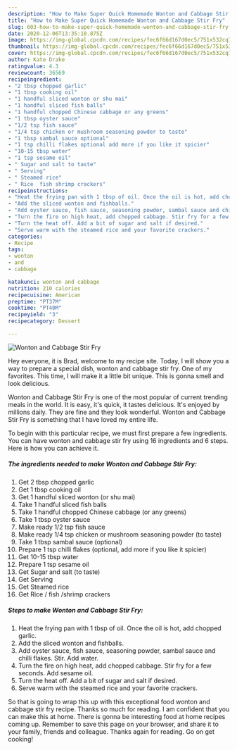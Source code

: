 ```yaml
---
description: "How to Make Super Quick Homemade Wonton and Cabbage Stir Fry"
title: "How to Make Super Quick Homemade Wonton and Cabbage Stir Fry"
slug: 603-how-to-make-super-quick-homemade-wonton-and-cabbage-stir-fry
date: 2020-12-06T13:35:10.875Z
image: https://img-global.cpcdn.com/recipes/fec6f66d167d0ec5/751x532cq70/wonton-and-cabbage-stir-fry-recipe-main-photo.jpg
thumbnail: https://img-global.cpcdn.com/recipes/fec6f66d167d0ec5/751x532cq70/wonton-and-cabbage-stir-fry-recipe-main-photo.jpg
cover: https://img-global.cpcdn.com/recipes/fec6f66d167d0ec5/751x532cq70/wonton-and-cabbage-stir-fry-recipe-main-photo.jpg
author: Kate Drake
ratingvalue: 4.3
reviewcount: 36569
recipeingredient:
- "2 tbsp chopped garlic"
- "1 tbsp cooking oil"
- "1 handful sliced wonton or shu mai"
- "1 handful sliced fish balls"
- "1 handful chopped Chinese cabbage or any greens"
- "1 tbsp oyster sauce"
- "1/2 tsp fish sauce"
- "1/4 tsp chicken or mushroom seasoning powder to taste"
- "1 tbsp sambal sauce optional"
- "1 tsp chilli flakes optional add more if you like it spicier"
- "10-15 tbsp water"
- "1 tsp sesame oil"
- " Sugar and salt to taste"
- " Serving"
- " Steamed rice"
- " Rice  fish shrimp crackers"
recipeinstructions:
- "Heat the frying pan with 1 tbsp of oil. Once the oil is hot, add chopped garlic."
- "Add the sliced wonton and fishballs."
- "Add oyster sauce, fish sauce, seasoning powder, sambal sauce and chilli flakes. Stir. Add water."
- "Turn the fire on high heat, add chopped cabbage. Stir fry for a few seconds. Add sesame oil."
- "Turn the heat off. Add a bit of sugar and salt if desired."
- "Serve warm with the steamed rice and your favorite crackers."
categories:
- Recipe
tags:
- wonton
- and
- cabbage

katakunci: wonton and cabbage 
nutrition: 210 calories
recipecuisine: American
preptime: "PT37M"
cooktime: "PT40M"
recipeyield: "3"
recipecategory: Dessert

---
```



![Wonton and Cabbage Stir Fry](https://img-global.cpcdn.com/recipes/fec6f66d167d0ec5/751x532cq70/wonton-and-cabbage-stir-fry-recipe-main-photo.jpg)

Hey everyone, it is Brad, welcome to my recipe site. Today, I will show you a way to prepare a special dish, wonton and cabbage stir fry. One of my favorites. This time, I will make it a little bit unique. This is gonna smell and look delicious.



Wonton and Cabbage Stir Fry is one of the most popular of current trending meals in the world. It is easy, it's quick, it tastes delicious. It's enjoyed by millions daily. They are fine and they look wonderful. Wonton and Cabbage Stir Fry is something that I have loved my entire life.


To begin with this particular recipe, we must first prepare a few ingredients. You can have wonton and cabbage stir fry using 16 ingredients and 6 steps. Here is how you can achieve it.

<!--inarticleads1-->

##### The ingredients needed to make Wonton and Cabbage Stir Fry:

1. Get 2 tbsp chopped garlic
1. Get 1 tbsp cooking oil
1. Get 1 handful sliced wonton (or shu mai)
1. Take 1 handful sliced fish balls
1. Take 1 handful chopped Chinese cabbage (or any greens)
1. Take 1 tbsp oyster sauce
1. Make ready 1/2 tsp fish sauce
1. Make ready 1/4 tsp chicken or mushroom seasoning powder (to taste)
1. Take 1 tbsp sambal sauce (optional)
1. Prepare 1 tsp chilli flakes (optional, add more if you like it spicier)
1. Get 10-15 tbsp water
1. Prepare 1 tsp sesame oil
1. Get  Sugar and salt (to taste)
1. Get  Serving
1. Get  Steamed rice
1. Get  Rice / fish /shrimp crackers




<!--inarticleads2-->

##### Steps to make Wonton and Cabbage Stir Fry:

1. Heat the frying pan with 1 tbsp of oil. Once the oil is hot, add chopped garlic.
1. Add the sliced wonton and fishballs.
1. Add oyster sauce, fish sauce, seasoning powder, sambal sauce and chilli flakes. Stir. Add water.
1. Turn the fire on high heat, add chopped cabbage. Stir fry for a few seconds. Add sesame oil.
1. Turn the heat off. Add a bit of sugar and salt if desired.
1. Serve warm with the steamed rice and your favorite crackers.




So that is going to wrap this up with this exceptional food wonton and cabbage stir fry recipe. Thanks so much for reading. I am confident that you can make this at home. There is gonna be interesting food at home recipes coming up. Remember to save this page on your browser, and share it to your family, friends and colleague. Thanks again for reading. Go on get cooking!
